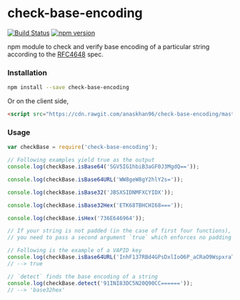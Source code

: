 # check-base-encoding
[![Build Status](https://travis-ci.org/anaskhan96/check-base-encoding.svg?branch=master)](https://travis-ci.org/anaskhan96/check-base-encoding)
[![npm version](https://badge.fury.io/js/check-base-encoding.svg)](https://badge.fury.io/js/check-base-encoding)

npm module to check and verify base encoding of a particular string according to the [RFC4648](https://tools.ietf.org/html/rfc4648) spec.

### Installation

```bash
npm install --save check-base-encoding
```

Or on the client side,

```html
<script src="https://cdn.rawgit.com/anaskhan96/check-base-encoding/master/browser/check-base-min.js"></script>
```

### Usage

```javascript
var checkBase = require('check-base-encoding');

// Following examples yield true as the output
console.log(checkBase.isBase64('SGV5IG1hbiB3aGF0J3MgdQ=='));

console.log(checkBase.isBase64URL('WW8geW8gY2hlY2s='));

console.log(checkBase.isBase32('JBSXSIDNMFXCYIDX'));

console.log(checkBase.isBase32Hex('ETK68TBHCHI68==='));

console.log(checkBase.isHex('736E646964'));

// If your string is not padded (in the case of first four functions),
// you need to pass a second argument `true` which enforces no padding

// Following is the example of a VAPID key
console.log(checkBase.isBase64URL('InhF137RBd4GPsDxlIoO6P_aCRaO9WspxraTJwiqjxY', true));
// --> true

// `detect` finds the base encoding of a string
console.log(checkBase.detect('91INI83DC5N20Q90CC======'));
// --> 'base32hex'
```